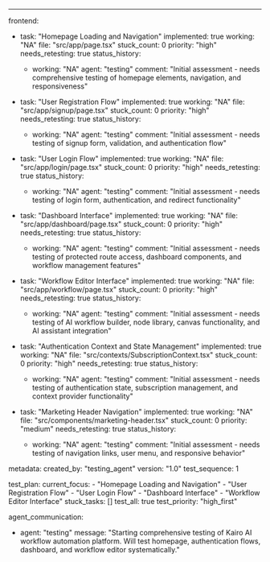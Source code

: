 ---
frontend:
  - task: "Homepage Loading and Navigation"
    implemented: true
    working: "NA"
    file: "src/app/page.tsx"
    stuck_count: 0
    priority: "high"
    needs_retesting: true
    status_history:
      - working: "NA"
        agent: "testing"
        comment: "Initial assessment - needs comprehensive testing of homepage elements, navigation, and responsiveness"

  - task: "User Registration Flow"
    implemented: true
    working: "NA"
    file: "src/app/signup/page.tsx"
    stuck_count: 0
    priority: "high"
    needs_retesting: true
    status_history:
      - working: "NA"
        agent: "testing"
        comment: "Initial assessment - needs testing of signup form, validation, and authentication flow"

  - task: "User Login Flow"
    implemented: true
    working: "NA"
    file: "src/app/login/page.tsx"
    stuck_count: 0
    priority: "high"
    needs_retesting: true
    status_history:
      - working: "NA"
        agent: "testing"
        comment: "Initial assessment - needs testing of login form, authentication, and redirect functionality"

  - task: "Dashboard Interface"
    implemented: true
    working: "NA"
    file: "src/app/dashboard/page.tsx"
    stuck_count: 0
    priority: "high"
    needs_retesting: true
    status_history:
      - working: "NA"
        agent: "testing"
        comment: "Initial assessment - needs testing of protected route access, dashboard components, and workflow management features"

  - task: "Workflow Editor Interface"
    implemented: true
    working: "NA"
    file: "src/app/workflow/page.tsx"
    stuck_count: 0
    priority: "high"
    needs_retesting: true
    status_history:
      - working: "NA"
        agent: "testing"
        comment: "Initial assessment - needs testing of AI workflow builder, node library, canvas functionality, and AI assistant integration"

  - task: "Authentication Context and State Management"
    implemented: true
    working: "NA"
    file: "src/contexts/SubscriptionContext.tsx"
    stuck_count: 0
    priority: "high"
    needs_retesting: true
    status_history:
      - working: "NA"
        agent: "testing"
        comment: "Initial assessment - needs testing of authentication state, subscription management, and context provider functionality"

  - task: "Marketing Header Navigation"
    implemented: true
    working: "NA"
    file: "src/components/marketing-header.tsx"
    stuck_count: 0
    priority: "medium"
    needs_retesting: true
    status_history:
      - working: "NA"
        agent: "testing"
        comment: "Initial assessment - needs testing of navigation links, user menu, and responsive behavior"

metadata:
  created_by: "testing_agent"
  version: "1.0"
  test_sequence: 1

test_plan:
  current_focus:
    - "Homepage Loading and Navigation"
    - "User Registration Flow"
    - "User Login Flow"
    - "Dashboard Interface"
    - "Workflow Editor Interface"
  stuck_tasks: []
  test_all: true
  test_priority: "high_first"

agent_communication:
  - agent: "testing"
    message: "Starting comprehensive testing of Kairo AI workflow automation platform. Will test homepage, authentication flows, dashboard, and workflow editor systematically."